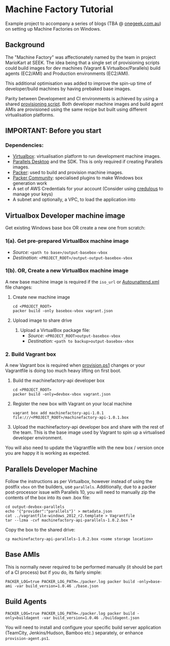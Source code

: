 # Machine Factory Tutorial

Example project to accompany a series of blogs (TBA @ [onegeek.com.au](http://www.onegeek.com.au)) on setting up Machine Factories on Windows.

## Background

The "Machine Factory" was affectionately named by the team in project MarioKart at SEEK. The idea being that a single set of provisioning scripts could build images for dev machines (Vagrant & Virtualbox/Parallels) build agents (EC2/AMI) and Production environments (EC2/AMI).

This additional optimisation was added to improve the spin-up time of developer/build machines by having prebaked base images.

Parity between Development and CI environments is achieved by using a shared [provisioning script](scripts/provision.ps1). Both developer machine images and build agent AMIs are provisioned using the same recipe but built using different virtualisation platforms.

## IMPORTANT: Before you start

### Dependencies:

- [Virtualbox](https://www.virtualbox.org/wiki/Downloads): virtualisation platform to run development machine images.
- [Parallels Desktop](http://www.parallels.com/au/products/desktop/download/) and the SDK. This is only required if creating Parallels images.
- [Packer](https://packer.io/): used to build and provision machine images.
- [Packer Community](https://github.com/packer-community/packer-windows-plugins): specialised plugins to make Windows box generation work
- A set of AWS Credentials for your account (Consider using [credulous](https://github.com/realestate-com-au/credulous) to manage your keys)
- A subnet and optionally, a VPC, to load the application into

## Virtualbox Developer machine image

Get existing Windows base box OR create a new one from scratch:

### 1(a). Get pre-prepared VirtualBox machine image

- *Source:* `<path to base>/output-basebox-vbox`
- *Destination:* `<PROJECT_ROOT>/output-output-basebox-vbox`

### 1(b). OR, Create a new VirtualBox machine image

A new base machine image is required if the `iso_url` or [Autounattend.xml](answer_files/2012_r2/Autounattend.xml) file changes:

1. Create new machine image

    ```
    cd <PROJECT_ROOT>
    packer build -only basebox-vbox vagrant.json
    ```
1. Upload image to share drive
    1. Upload a VirtualBox package file:
        - *Source:* `<PROJECT_ROOT>output-basebox-vbox`
        - *Destination:* `<path to backup>output-basebox-vbox`

### 2. Build Vagrant box

A new Vagrant box is required when [provision.ps1](scripts/provision.ps1) changes or your Vagrantfile is doing too much heavy lifting on first boot.

1. Build the machinefactory-api developer box

    ```
    cd <PROJECT_ROOT>
    packer build -only=devbox-vbox vagrant.json
    ```

1. Register the new box with Vagrant on your local machine

    ```
    vagrant box add machinefactory-api-1.0.1 file:///<PROJECT_ROOT>/machinefactory-api-1.0.1.box
    ```

1. Upload the machinefactory-api developer box and share with the rest of the team.  This is the base image used by Vagrant to spin up a virtualised developer environment.

You will also need to update the Vagrantfile with the new box / version once you are happy it is working as expected.

## Parallels Developer Machine

Follow the instructions as per Virtualbox, however instead of using the postfix `vbox` on the builders, use `parallels`. Additionally, due to a packer post-processor issue with Parallels 10, you will need to manually zip the contents of the box into its own .box file:


    cd output-devbox-parallels
    echo '{"provider":"parallels"}' > metadata.json
    cat ../vagrantfile-windows_2012_r2.template > Vagrantfile
    tar --lzma -cvf machinefactory-api-parallels-1.0.2.box *

Copy the box to the shared drive:
    
    cp machinefactory-api-parallels-1.0.2.box <some storage location>

## Base AMIs

This is normally never required to be performed manually (it should be part of a CI process) but if you do, its fairly simple:

```
PACKER_LOG=true PACKER_LOG_PATH=./packer.log packer build -only=base-ami -var build_version=1.0.46 ./base.json
```

## Build Agents

```
PACKER_LOG=true PACKER_LOG_PATH=./packer.log packer build -only=buildagent -var build_version=1.0.46 ./buildagent.json
```

You will need to install and configure your specific build server application (TeamCity, Jenkins/Hudson, Bamboo etc.) separately, or enhance `provision-agent.ps1`.